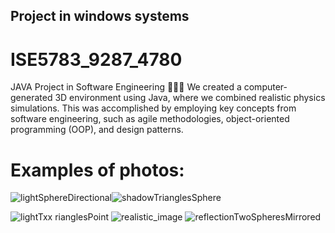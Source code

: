 ## Project in windows systems
# ISE5783_9287_4780
JAVA Project in Software Engineering 👩🏻‍💻
We created a computer-generated 3D environment using Java,
where we combined realistic physics simulations. 
This was accomplished by employing key concepts from software
engineering, such as agile methodologies, object-oriented
programming (OOP), and design patterns.
# Examples of photos:
![lightSphereDirectional](https://github.com/hozohar1/3D_Model_Rendering/assets/116975069/92278756-45f2-4579-9f0b-d9c5a2f9f305)![shadowTrianglesSphere](https://github.com/hozohar1/3D_Model_Rendering/assets/116975069/e7f8870a-aaa2-4f62-9d3b-00e6b69fc6aa)

![lightT![xx](https://github.com/hozohar1/3D_Model_Rendering/assets/116975069/d59d5b91-a581-4477-bcf7-8104379bbce1)
rianglesPoint](https://github.com/hozohar1/3D_Model_Rendering/assets/116975069/e0cac217-5946-4524-95da-f52663d96933)
![realistic_image](https://github.com/hozohar1/3D_Model_Rendering/assets/116975069/6809c240-7fbc-414d-b773-98cb1c68087e)
![reflectionTwoSpheresMirrored](https://github.com/hozohar1/3D_Model_Rendering/assets/116975069/1007aaa0-640e-4a97-af00-6f03103002d3)
